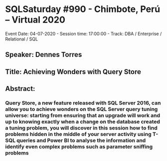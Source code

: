 # SQLSaturday #990 - Chimbote, Perú – Virtual 2020
Event Date: 04-07-2020 - Session time: 17:00:00 - Track: DBA / Enterprise / Relational / SQL
## Speaker: Dennes Torres
## Title: Achieving Wonders with Query Store
## Abstract:
### Query Store, a new feature released  with SQL Server 2016, can allow you to achieve wonders on the SQL Server query tuning universe: starting from ensuring that an upgrade will work and up to knowing exactly when a change on the database created a tuning problem, you will discover in this session how to find problems hidden in the middle of your server activity using T-SQL queries and Power BI to analyse the information and identify even complex problems such as parameter sniffing problems

